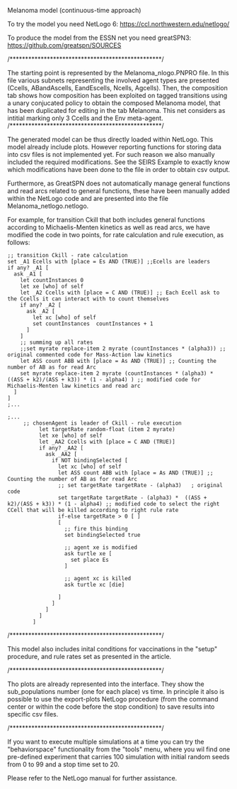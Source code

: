 
Melanoma  model (continuous-time approach)

To try the model you need NetLogo 6: https://ccl.northwestern.edu/netlogo/

To produce the model from the ESSN net you need greatSPN3: https://github.com/greatspn/SOURCES

/*************************************************/

The starting point is represented by the Melanoma_nlogo.PNPRO file. In this file various subnets representing the involved agent types are presented (Ccells, ABandAscells, EandEscells, Ncells, Agcells). Then, the composition tab shows how composition has been exploited on tagged transitions using a unary conjucated policy to obtain the composed Melanoma model, that has been duplicated for editing in the tab Melanoma. This net considers as intitial marking only 3 Ccells and the Env meta-agent.
/*************************************************/

The generated model can be thus directly loaded within NetLogo. This model already include plots. However reporting functions for storing data into csv files is not implemented yet. For such reason we also manually included the required modifications. See the SEIRS Example to exactly know which modifications have been done to the file in order to obtain csv output.

Furthermore, as GreatSPN does not automatically manage general functions and read arcs related to general functions, these have been manually added within the NetLogo code and are presented into the file Melanoma_netlogo.netlogo. 

For example, for transition Ckill that both includes general functions according to Michaelis-Menten kinetics as well as read arcs, we have modified the code in two points, for rate calculation and rule execution, as follows:

    ;; transition Ckill - rate calculation
    set _A1 Ecells with [place = Es AND (TRUE)] ;;Ecells are leaders
    if any? _A1 [
      ask _A1 [
        let countInstances 0
        let xe [who] of self
        let _A2 Ccells with [place = C AND (TRUE)] ;; Each Ecell ask to the Ccells it can interact with to count themselves
        if any? _A2 [
          ask _A2 [
            let xc [who] of self
            set countInstances  countInstances + 1
          ]
        ]
        ;; summing up all rates
        ;;set myrate replace-item 2 myrate (countInstances * (alpha3)) ;; original commented code for Mass-Action law kinetics
        let ASS count ABB with [place = As AND (TRUE)] ;; Counting the number of AB as for read Arc
        set myrate replace-item 2 myrate (countInstances * (alpha3) *  ((ASS + k2)/(ASS + k3)) * (1 - alpha4) ) ;; modified code for Michaelis-Menten law kinetics and read arc
      ]
    ]
    ;...

    ;...
         ;; chosenAgent is leader of Ckill - rule execution
              let targetRate random-float (item 2 myrate)
              let xe [who] of self
              let _AA2 Ccells with [place = C AND (TRUE)]
              if any? _AA2 [
                ask _AA2 [
                  if NOT bindingSelected [
                    let xc [who] of self
                    let ASS count ABB with [place = As AND (TRUE)] ;; Counting the number of AB as for read Arc
                    ;; set targetRate targetRate - (alpha3)   ; original code
                    set targetRate targetRate - (alpha3) *  ((ASS + k2)/(ASS + k3)) * (1 - alpha4) ;; modified code to select the right CCell that will be killed according to right rule rate
                    if-else targetRate > 0 [ ]
                    [
                      ;; fire this binding
                      set bindingSelected true

                      ;; agent xe is modified
                      ask turtle xe [
                        set place Es
                      ]

                      ;; agent xc is killed
                      ask turtle xc [die]

                    ]
                  ]
                ]
              ]
            ]

/*************************************************/

This model also includes inital conditions for vaccinations in the "setup" procedure, and rule rates set as presented in the article.

/*************************************************/

Tho plots are already represented into the interface. They show the sub_populations number (one for each place) vs time. In principle it also is possible to use the export-plots NetLogo procedure (from the command center or within the code before the stop condition) to save results into specific csv files.


/*************************************************/

If you want to execute multiple simulations at a time you can try the "behaviorspace" functionality from the "tools" menu, where you wil find one pre-defined experiment that carries 100 simulation with initial random seeds from 0 to 99 and a stop time set to 20.

Please refer to the NetLogo manual for further assistance.
